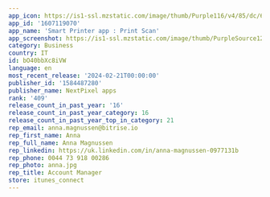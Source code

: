 ```yaml
---
app_icon: https://is1-ssl.mzstatic.com/image/thumb/Purple116/v4/85/dc/6f/85dc6f8d-736c-4e93-23de-d96bcbcd2ff3/AppIcon-0-0-1x_U007emarketing-0-7-0-85-220.png/1024x1024bb.png
app_id: '1607119070'
app_name: 'Smart Printer app : Print Scan'
app_screenshot: https://is1-ssl.mzstatic.com/image/thumb/PurpleSource126/v4/ee/c0/78/eec0784c-0515-41ff-21f3-8eef0b743090/ccb53e72-4a05-42b1-8851-5bb51eaab8b8_Big1.png/1284x2778bb.png
category: Business
country: IT
id: bO40bbXc8iVW
language: en
most_recent_release: '2024-02-21T00:00:00'
publisher_id: '1584487280'
publisher_name: NextPixel apps
rank: '409'
release_count_in_past_year: '16'
release_count_in_past_year_category: 16
release_count_in_past_year_top_in_category: 21
rep_email: anna.magnussen@bitrise.io
rep_first_name: Anna
rep_full_name: Anna Magnussen
rep_linkedin: https://uk.linkedin.com/in/anna-magnussen-0977131b
rep_phone: 0044 73 918 00286
rep_photo: anna.jpg
rep_title: Account Manager
store: itunes_connect
---
```

